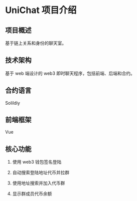 # UniChat 项目介绍

## 项目概述

基于链上关系和身份的聊天室。

## 技术架构

基于 web 端设计的 web3 即时聊天程序，包括前端、后端和合约。

## 合约语言

Solildiy

## 前端框架

Vue

## 核心功能

1. 使用 web3 钱包签名登陆

2. 自动搜索登陆地址代币并拉群

3. 使用地址搜索并加入代币群

4. 显示群成员代币余额